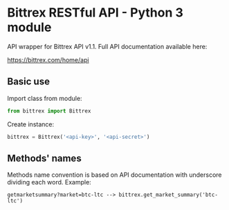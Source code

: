 # Bittrex RESTful API - Python 3 module

API wrapper for Bittrex API v1.1. Full API documentation available here:

https://bittrex.com/home/api

## Basic use
Import class from module:
```python
from bittrex import Bittrex
```
Create instance:
```python
bittrex = Bittrex('<api-key>', '<api-secret>')
```

## Methods' names
Methods name convention is based on API documentation with underscore dividing each word. Example:
```
getmarketsummary?market=btc-ltc --> bittrex.get_market_summary('btc-ltc')
```

